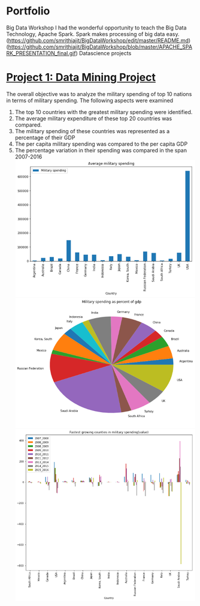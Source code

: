 # Portfolio
Big Data Workshop
I had the wonderful opportunity to teach the Big Data Technology, Apache Spark. Spark makes processing of big data easy.
(https://github.com/smrithiajit/BigDataWorkshop/edit/master/README.md)
(https://github.com/smrithiajit/BigDataWorkshop/blob/master/APACHE_SPARK_PRESENTATION_final.gif)
Datascience projects

# [Project 1: Data Mining Project](https://github.com/smrithiajit/Projects/blob/master/DATS%2B6103%2BSMRITHI%2BAJIT.ipynb)

The overall objective was to analyze the military spending of top 10 nations in terms of military spending.
The following aspects were examined

1.	The top 10 countries with the greatest military spending were identified.
2.	The average military expenditure of these top 20 countries was compared.
3.	The military spending of these countries was represented as a percentage of their GDP
4.	The per capita military spending was compared to the per capita GDP
5.	The percentage variation in their spending was compared in the span 2007-2016 
![](/images/dm1.png)
![](/images/dm2.png)
![](/images/dn3.png)


